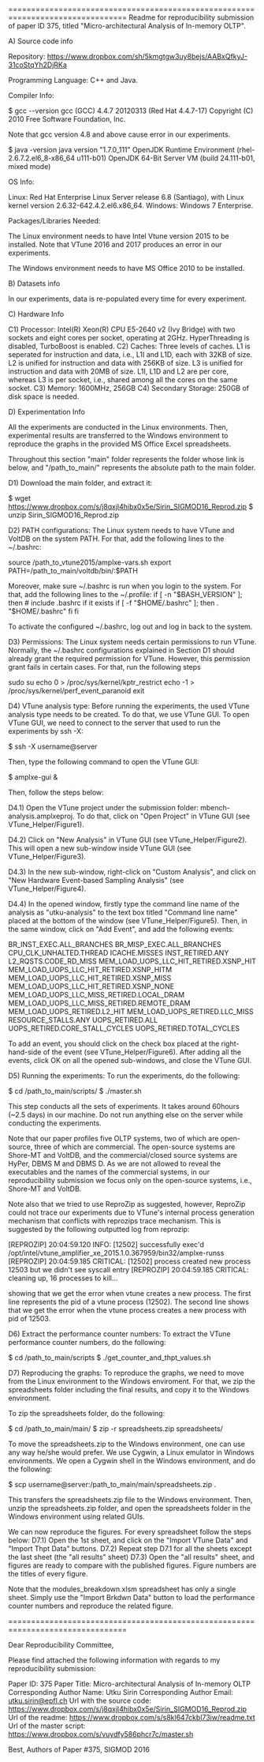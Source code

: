 ================================================================================
Readme for reproducibility submission of paper ID 375, titled "Micro-architectural Analysis of In-memory OLTP".

A) Source code info

Repository: https://www.dropbox.com/sh/5kmgtgw3uy8bejs/AABxQfkyJ-31coStqYh2DjRKa
			
Programming Language: C++ and Java.

Compiler Info:

$ gcc --version
gcc (GCC) 4.4.7 20120313 (Red Hat 4.4.7-17)
Copyright (C) 2010 Free Software Foundation, Inc.

Note that gcc version 4.8 and above cause error in our experiments.

$ java -version
java version "1.7.0_111"
OpenJDK Runtime Environment (rhel-2.6.7.2.el6_8-x86_64 u111-b01)
OpenJDK 64-Bit Server VM (build 24.111-b01, mixed mode)

OS Info:

Linux: Red Hat Enterprise Linux Server release 6.8 (Santiago), with Linux kernel version 2.6.32-642.4.2.el6.x86_64.
Windows: Windows 7 Enterprise.

Packages/Libraries Needed: 

The Linux environment needs to have Intel Vtune version 2015 to be installed. Note that VTune 2016 and 2017 produces an error in our experiments.

The Windows environment needs to have MS Office 2010 to be installed.

B) Datasets info

In our experiments, data is re-populated every time for every experiment.

C) Hardware Info

C1) Processor: Intel(R) Xeon(R) CPU E5-2640 v2 (Ivy Bridge) with two sockets and eight cores per socket, operating at 2GHz. HyperThreading is disabled, TurboBoost is enabled.
C2) Caches: Three levels of caches. L1 is seperated for instruction and data, i.e., L1I and L1D, each with 32KB of size. L2 is unified for instruction and data with 256KB of size. L3 is unified for instruction and data with 20MB of size. L1I, L1D and L2 are per core, whereas L3 is per socket, i.e., shared among all the cores on the same socket.
C3) Memory: 1600MHz, 256GB
C4) Secondary Storage: 250GB of disk space is needed. 

D) Experimentation Info

All the experiments are conducted in the Linux environments. Then, experimental results are transferred to the Windows environment to reproduce the graphs in the provided MS Office Excel spreadsheets. 

Throughout this section "main" folder represents the folder whose link is below, and "/path_to_main/" represents the absolute path to the main folder. 

D1) Download the main folder, and extract it:

$ wget https://www.dropbox.com/s/j8qxjl4hibx0x5e/Sirin_SIGMOD16_Reprod.zip
$ unzip Sirin_SIGMOD16_Reprod.zip

D2) PATH configurations: The Linux system needs to have VTune and VoltDB on the system PATH. For that, add the following lines to the ~/.bashrc:

source /path_to_vtune2015/amplxe-vars.sh
export PATH=/path_to_main/voltdb/bin/:$PATH

Moreover, make sure ~/.bashrc is run when you login to the system. For that, add the following lines to the ~/.profile:
if [ -n "$BASH_VERSION" ]; then
    # include .bashrc if it exists
    if [ -f "$HOME/.bashrc" ]; then
        . "$HOME/.bashrc"
    fi
fi

To activate the configured ~/.bashrc, log out and log in back to the system.

D3) Permissions: The Linux system needs certain permissions to run VTune. Normally, the ~/.bashrc configurations explained in Section D1 should already grant the required permission for VTune. However, this permission grant fails in certain cases. For that, run the following steps 

sudo su
echo 0 > /proc/sys/kernel/kptr_restrict
echo -1 > /proc/sys/kernel/perf_event_paranoid
exit

D4) VTune analysis type: Before running the experiments, the used VTune analysis type needs to be created. To do that, we use VTune GUI. To open VTune GUI, we need to connect to the server that used to run the experiments by ssh -X:

$ ssh -X username@server

Then, type the following command to open the VTune GUI:

$ amplxe-gui &

Then, follow the steps below:

D4.1) Open the VTune project under the submission folder: mbench-analysis.amplxeproj. To do that, click on "Open Project" in VTune GUI (see VTune_Helper/Figure1). 

D4.2) Click on "New Analysis" in VTune GUI (see VTune_Helper/Figure2). This will open a new sub-window inside VTune GUI (see VTune_Helper/Figure3).  

D4.3) In the new sub-window, right-click on "Custom Analysis", and click on "New Hardware Event-based Sampling Analysis" (see VTune_Helper/Figure4).

D4.4) In the opened window, firstly type the command line name of the analysis as "utku-analysis" to the text box titled "Command line name" placed at the bottom of the window (see VTune_Helper/Figure5). Then, in the same window, click on "Add Event", and add the following events:

BR_INST_EXEC.ALL_BRANCHES
BR_MISP_EXEC.ALL_BRANCHES
CPU_CLK_UNHALTED.THREAD
ICACHE.MISSES
INST_RETIRED.ANY
L2_RQSTS.CODE_RD_MISS
MEM_LOAD_UOPS_LLC_HIT_RETIRED.XSNP_HIT
MEM_LOAD_UOPS_LLC_HIT_RETIRED.XSNP_HITM
MEM_LOAD_UOPS_LLC_HIT_RETIRED.XSNP_MISS
MEM_LOAD_UOPS_LLC_HIT_RETIRED.XSNP_NONE
MEM_LOAD_UOPS_LLC_MISS_RETIRED.LOCAL_DRAM
MEM_LOAD_UOPS_LLC_MISS_RETIRED.REMOTE_DRAM
MEM_LOAD_UOPS_RETIRED.L2_HIT
MEM_LOAD_UOPS_RETIRED.LLC_MISS
RESOURCE_STALLS.ANY
UOPS_RETIRED.ALL
UOPS_RETIRED.CORE_STALL_CYCLES
UOPS_RETIRED.TOTAL_CYCLES

To add an event, you should click on the check box placed at the right-hand-side of the event (see VTune_Helper/Figure6). After adding all the events, click OK on all the opened sub-windows, and close the VTune GUI.

D5) Running the experiments: To run the experiments, do the following:

$ cd /path_to_main/scripts/
$ ./master.sh

This step conducts all the sets of experiments. It takes around 60hours (~2.5 days) in our machine. Do not run anything else on the server while conducting the experiments.

Note that our paper profiles five OLTP systems, two of which are open-source, three of which are commercial. The open-source systems are Shore-MT and VoltDB, and the commercial/closed source systems are HyPer, DBMS M and DBMS D. As we are not allowed to reveal the executables and the names of the commercial systems, in our reproducibility submission we focus only on the open-source systems, i.e., Shore-MT and VoltDB.

Note also that we tried to use ReproZip as suggested, however, ReproZip could not trace our experiments due to VTune's internal process generation mechanism that conflicts with reprozips trace mechanism. This is suggested by the following outputted log from reprozip:

[REPROZIP] 20:04:59.120 INFO: [12502] successfully exec'd /opt/intel/vtune_amplifier_xe_2015.1.0.367959/bin32/amplxe-runss
[REPROZIP] 20:04:59.185 CRITICAL: [12502] process created new process 12503 but we didn't see syscall entry
[REPROZIP] 20:04:59.185 CRITICAL: cleaning up, 16 processes to kill...

showing that we get the error when vtune creates a new process. The first line represents the pid of a vtune process (12502). The second line shows that we get the error when the vtune process creates a new process with pid of 12503.

D6) Extract the performance counter numbers: To extract the VTune performance counter numbers, do the following:

$ cd /path_to_main/scripts
$ ./get_counter_and_thpt_values.sh

D7) Reproducing the graphs: To reproduce the graphs, we need to move from the Linux environment to the Windows enviroment. For that, we zip the spreadsheets folder including the final results, and copy it to the Windows environment.

To zip the spreadsheets folder, do the following:

$ cd /path_to_main/main/
$ zip -r spreadsheets.zip spreadsheets/

To move the spreadsheets.zip to the Windows environment, one can use any way he/she would prefer. We use Cygwin, a Linux emulator in Windows environments. We open a Cygwin shell in the Windows environment, and do the following:

$ scp username@server:/path_to_main/main/spreadsheets.zip .

This transfers the spreadsheets.zip file to the Windows environment. Then, unzip the spreadsheets.zip folder, and open the spreadsheets folder in the Windows environment using related GUIs.

We can now reproduce the figures. For every spreadsheet follow the steps below:
	D7.1) Open the 1st sheet, and click on the "Import VTune Data" and "Import Thpt Data" buttons.
	D7.2) Repeat step D7.1 for all the sheets except the last sheet (the "all results" sheet)
	D7.3) Open the "all results" sheet, and figures are ready to compare with the published figures. Figure numbers are the titles of every figure.

Note that the modules_breakdown.xlsm spreadsheet has only a single sheet. Simply use the "Import Brkdwn Data" button to load the performance counter numbers and reproduce the related figure. 

================================================================================

Dear Reproducibility Committee, 

Please find attached the following information with regards to my reproducibility submission: 

Paper ID: 375 
Paper Title: Micro-architectural Analysis of In-memory OLTP
Corresponding Author Name: Utku Sirin
Corresponding Author Email: utku.sirin@epfl.ch 
Url with the source code: https://www.dropbox.com/s/j8qxjl4hibx0x5e/Sirin_SIGMOD16_Reprod.zip
Url of the readme: https://www.dropbox.com/s/s8kl647ckbl73iw/readme.txt
Url of the master script: https://www.dropbox.com/s/vuydfy586phcr7c/master.sh

Best, 
Authors of Paper #375, SIGMOD 2016
